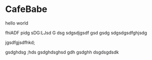 # CafeBabe
hello world


fhiADF pidg
sDG:LJsd G
dsg
sdgsdjgsdf
gsd
gsdg
sdgsdgsdfghjsdg

jgsdfgjsdfhkd;


gsdghdsg
;hds
gsdghdsghsd
gdh
gsdghh
dsgdsgdsdk
